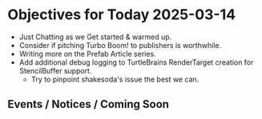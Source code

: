 # Objectives for Today 2025-03-14

- Just Chatting as we Get started & warmed up.
- Consider if pitching Turbo Boom! to publishers is worthwhile.
- Writing more on the Prefab Article series.
- Add additional debug logging to TurtleBrains RenderTarget creation for StencilBuffer support.
  - Try to pinpoint shakesoda's issue the best we can.
  
## Events / Notices / Coming Soon
